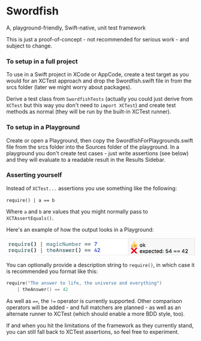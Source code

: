 # Swordfish
A, playground-friendly, Swift-native, unit test framework

This is just a proof-of-concept - not recommended for serious work - and subject to change.

### To setup in a full project

To use in a Swift project in XCode or AppCode, create a test target as you would for an XCTest approach and 
drop the Swordfish.swift file in from the srcs folder (later we might worry about packages).

Derive a test class from `SwordfishTests` (actually you could just derive from `XCTest` 
but this way you don't need to `import XCTest`) and create test methods as normal
(they will be run by the built-in XCTest runner).

### To setup in a Playground

Create or open a Playground, then copy the SwordfishForPlaygrounds.swift file
from the srcs folder into the Sources folder of the playground.
In a playground you don't create test cases - just write assertions (see below)
and they will evaluate to a readable result in the Results Sidebar.

### Asserting yourself

Instead of `XCTest...` assertions you use something like the following:

`require() | a == b`

Where `a` and `b` are values that you might normally pass to `XCTAssertEquals()`.

Here's an example of how the output looks in a Playground:

![Playground example](docs/theAnswer-pg.png)

You can optionally provide a description string to `require()`, in which case it is
recommended you format like this:

```swift
require("The answer to life, the universe and everything")
    | theAnswer() == 42
```

As well as `==`, the `!=` operator is currently supported.
Other comparison operators will be added - and full matchers are planned -
as well as an alternate runner to XCTest (which should enable a more BDD style, too).

If and when you hit the limitations of the framework as they currently stand,
you can still fall back to XCTest assertions, so feel free to experiment.
